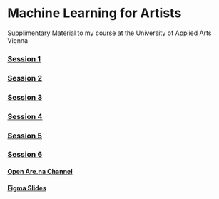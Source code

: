 # Machine Learning for Artists
Supplimentary Material to my course at the University of Applied Arts Vienna

### [Session 1](/session01/session01.md)

### [Session 2](/session02/session02.md)

### [Session 3](/session03/session03.md)

### [Session 4](/session04/session04.md)

### [Session 5](/session05/session05.md)

### [Session 6](/session06/session06.md)

#### [Open Are.na Channel](https://www.are.na/ferdinand-doblhammer/seeing-patterns-making-sense)

#### [Figma Slides](https://www.figma.com/slides/Bbpi7aXt2P9arA8wzX4fnU/doblhammer.media-Pr%C3%A4sentation?node-id=122-2&t=5yAsBaBR2xk8f3Ab-1)
